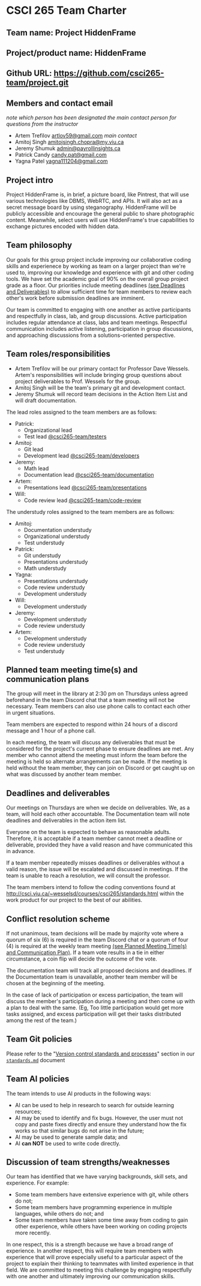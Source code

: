 # CSCI 265 Team Charter

## Team name: Project HiddenFrame

## Project/product name: HiddenFrame

## Github URL: https://github.com/csci265-team/project.git

## Members and contact email

_note which person has been designated the main contact person for questions from the instructor_

- Artem Trefilov artlov59@gmail.com _main contact_
- Amitoj Singh amitojsingh.chopra@my.viu.ca
- Jeremy Shumuk admin@payrollinsights.ca
- Patrick Candy candy.pat@gmail.com
- Yagna Patel yagna111204@gmail.com

## Project intro

Project HiddenFrame is, in brief, a picture board, like Pintrest, that will use various technologies like DBMS, WebRTC, and APIs. It will also act as a secret message board by using steganography. HiddenFrame will be publicly accessible and encourage the general public to share photographic content. Meanwhile, select users will use HiddenFrame's true capabilities to exchange pictures encoded with hidden data.

## Team philosophy

Our goals for this group project include improving our collaborative coding skills and experienece by working as team on a larger project than we're used to, improving our knowledge and experience with git and other coding tools. We have set the academic goal of 90% on the overall group project grade as a floor. Our priorities include meeting deadlines [(see Deadlines and Deliverables)](#deadlines-and-deliverables) to allow sufficient time for team members to review each other's work before submission deadlines are imminent.

Our team is committed to engaging with one another as active participants and respectfully in class, lab, and group discussions. Active participation includes regular attendance at class, labs and team meetings. Respectful communication includes active listening, participation in group discussions, and approaching discussions from a solutions-oriented perspective.

## Team roles/responsibilities

- Artem Trefilov will be our primary contact for Professor Dave Wessels. Artem's responsibilities will include bringing group questions about project deliverables to Prof. Wessels for the group.
- Amitoj Singh will be the team's primary git and development contact.
- Jeremy Shumuk will record team decisions in the Action Item List and will draft documentation.

The lead roles assigned to the team members are as follows:

- Patrick:
  - Organizational lead
  - Test lead [@csci265-team/testers](https://github.com/orgs/csci265-team/teams/testers)
- Amitoj:
  - Git lead
  - Development lead [@csci265-team/developers](https://github.com/orgs/csci265-team/teams/developers)
- Jeremy:
  - Math lead
  - Documentation lead [@csci265-team/documentation](https://github.com/orgs/csci265-team/teams/documentation)
- Artem:
  - Presentations lead [@csci265-team/presentations](https://github.com/orgs/csci265-team/teams/presentations)
- Will:
  - Code review lead [@csci265-team/code-review](https://github.com/orgs/csci265-team/teams/code-review)

The understudy roles assigned to the team members are as follows:

- Amitoj:
  - Documentation understudy
  - Organizational understudy
  - Test understudy
- Patrick:
  - Git understudy
  - Presentations understudy
  - Math understudy
- Yagna:
  - Presentations understudy
  - Code review understudy
  - Development understudy
- Will:
  - Development understudy
- Jeremy:
  - Development understudy
  - Code review understudy
- Artem:
  - Development understudy
  - Code review understudy
  - Test understudy

## Planned team meeting time(s) and communication plans

The group will meet in the library at 2:30 pm on Thursdays unless agreed beforehand in the team Discord chat that a team meeting will not be necessary. Team members can also use phone calls to contact each other in urgent situations.

Team members are expected to respond within 24 hours of a discord message and 1 hour of a phone call.

In each meeting, the team will discuss any deliverables that must be considered for the project's current phase to ensure deadlines are met. Any member who cannot attend the meeting must inform the team before the meeting is held so alternate arrangements can be made. If the meeting is held without the team member, they can join on Discord or get caught up on what was discussed by another team member.

## Deadlines and deliverables

Our meetings on Thursdays are when we decide on deliverables. We, as a team, will hold each other accountable. The Documentation team will note deadlines and deliverables in the action item list.

Everyone on the team is expected to behave as reasonable adults. Therefore, it is acceptable if a team member cannot meet a deadline or deliverable, provided they have a valid reason and have communicated this in advance.

If a team member repeatedly misses deadlines or deliverables without a valid reason, the issue will be escalated and discussed in meetings. If the team is unable to reach a resolution, we will consult the professor.

The team members intend to follow the coding conventions found at http://csci.viu.ca/~wesselsd/courses/csci265/standards.html within the work product for our project to the best of our abilities.

## Conflict resolution scheme

If not unanimous, team decisions will be made by majority vote where a quorum of six (6) is required in the team Discord chat or a quorum of four (4) is required at the weekly team meeting [(see Planned Meeting Time(s) and Communication Plan)](#planned-team-meeting-times-and-communication-plans). If a team vote results in a tie in either circumstance, a coin flip will decide the outcome of the vote.

The documentation team will track all proposed decisions and deadlines. If the Documentation team is unavailable, another team member will be chosen at the beginning of the meeting.

In the case of lack of participation or excess participation, the team will discuss the member's participation during a meeting and then come up with a plan to deal with the same. (Eg, Too little participation would get more tasks assigned, and excess participation will get their tasks distributed among the rest of the team.)

## Team Git policies

Please refer to the "[Version control standards and processes](./standards.md#version-control-standards-and-processes)" section in our [`standards.md`](./standards.md) document

## Team AI policies

The team intends to use AI products in the following ways:

- AI can be used to help in research to search for outside learning resources;
- AI may be used to identify and fix bugs. However, the user must not copy and paste fixes directly and ensure they understand how the fix works so that similar bugs do not arise in the future;
- AI may be used to generate sample data; and
- AI **can NOT** be used to write code directly.

## Discussion of team strengths/weaknesses

Our team has identified that we have varying backgrounds, skill sets, and experience. For example:

- Some team members have extensive experience with git, while others do not;
- Some team members have programming experience in multiple languages, while others do not; and
- Some team members have taken some time away from coding to gain other experience, while others have been working on coding projects more recently.

In one respect, this is a strength because we have a broad range of experience. In another respect, this will require team members with experience that will prove especially useful to a particular aspect of the project to explain their thinking to teammates with limited experience in that field. We are committed to meeting this challenge by engaging respectfully with one another and ultimately improving our communication skills.
